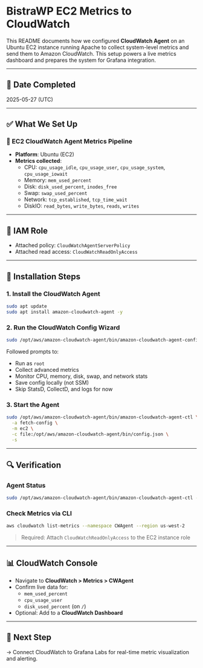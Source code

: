 # BistraWP EC2 Metrics to CloudWatch

This README documents how we configured **CloudWatch Agent** on an Ubuntu EC2 instance running Apache to collect system-level metrics and send them to Amazon CloudWatch. This setup powers a live metrics dashboard and prepares the system for Grafana integration.

---

## 📅 Date Completed
2025-05-27 (UTC)

---

## ✅ What We Set Up

### 🔧 EC2 CloudWatch Agent Metrics Pipeline
- **Platform**: Ubuntu (EC2)
- **Metrics collected**:
  - CPU: `cpu_usage_idle`, `cpu_usage_user`, `cpu_usage_system`, `cpu_usage_iowait`
  - Memory: `mem_used_percent`
  - Disk: `disk_used_percent`, `inodes_free`
  - Swap: `swap_used_percent`
  - Network: `tcp_established`, `tcp_time_wait`
  - DiskIO: `read_bytes`, `write_bytes`, `reads`, `writes`

---

## 🔐 IAM Role
- Attached policy: `CloudWatchAgentServerPolicy`
- Attached read access: `CloudWatchReadOnlyAccess`

---

## 🧰 Installation Steps

### 1. Install the CloudWatch Agent
```bash
sudo apt update
sudo apt install amazon-cloudwatch-agent -y
```

### 2. Run the CloudWatch Config Wizard
```bash
sudo /opt/aws/amazon-cloudwatch-agent/bin/amazon-cloudwatch-agent-config-wizard
```
Followed prompts to:
- Run as `root`
- Collect advanced metrics
- Monitor CPU, memory, disk, swap, and network stats
- Save config locally (not SSM)
- Skip StatsD, CollectD, and logs for now

### 3. Start the Agent
```bash
sudo /opt/aws/amazon-cloudwatch-agent/bin/amazon-cloudwatch-agent-ctl \
  -a fetch-config \
  -m ec2 \
  -c file:/opt/aws/amazon-cloudwatch-agent/bin/config.json \
  -s
```

---

## 🔍 Verification

### Agent Status
```bash
sudo /opt/aws/amazon-cloudwatch-agent/bin/amazon-cloudwatch-agent-ctl -a status
```

### Check Metrics via CLI
```bash
aws cloudwatch list-metrics --namespace CWAgent --region us-west-2
```

> Required: Attach `CloudWatchReadOnlyAccess` to the EC2 instance role

---

## 📊 CloudWatch Console

- Navigate to **CloudWatch > Metrics > CWAgent**
- Confirm live data for:
  - `mem_used_percent`
  - `cpu_usage_user`
  - `disk_used_percent` (on `/`)
- Optional: Add to a **CloudWatch Dashboard**

---

## 🧭 Next Step

→ Connect CloudWatch to Grafana Labs for real-time metric visualization and alerting.
